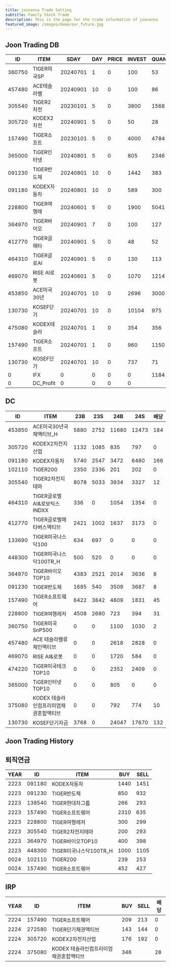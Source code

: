 ```yaml
---
title: joonanna Trade Setting
subtitle: Family Stock Trade
description: This is the page for the trade information of joonanna
featured_image: /images/demo/our_future.jpg
---
```

## Joon Trading DB

|ID|ITEM |SDAY|DAY|PRICE|INVEST|QUANTITY|BUY|SELL|
|--|-----|--|--|--|--|--|--|--|
|360750|TIGER미국SP|20240701|1|0|100|53|1000|1030|
|457480|ACE테슬라밸|20240901|10|0|100|86|2518|2828|
|305540|TIGER2차전|20230101|5|0|3800|1568|8212|8360|
|305720|KODEX2차전|20240901|5|0|50|28|1917|1882|
|157490|TIGER소프트|20230101|5|0|4000|4784|7232|5673|
|365000|TiGER인터넷|20240801|5|0|805|2346|0|0|
|091230|TIGER반도체|20240801|10|0|1442|383|3762|4227|
|091180|KODEX자동차|20240801|10|0|589|300|8623|9027|
|228800|TIGER여행레|20240601|5|0|1900|5041|3331|3074|
|364970|TIGER바이오|20240901|7|0|100|127|6297|6157|
|412770|TIGER글메타|20240901|5|0|48|52|4010|4175|
|464310|TIGER글로AI|20240901|5|0|130|113|1260|1354|
|469070|RISE AI로봇|20240601|5|0|1070|1214|650|584|
|453850|ACE미국30년|20240701|10|0|2696|3000|14864|15225|
|130730|KOSEF단기|20240701|10|0|10104|975|17254|17212|
|475080|KODEX테슬라|20240701|1|0|354|356|528|549|
|157490|TIGER소프트|20240701|1|0|960|1150|1804|1804|
|130730|KOSEF단기|20240701|10|0|737|71|4695|5024|
|0|IFX|0|0|0|0|1184|0|0|
|0|DC_Profit|0|0|0|0||0|127|

## DC
|ID|ITEM |23B|23S|24B|24S|배당|
|--|-----|---|----|---|----|--|
|453850|ACE미국30년국채액티브_H|5880|2752|11680|12473|184|
|305720|KODEX2차전지산업|1132|1085|835|797|0|
|091180|KODEX자동차|5740|2547|3472|6480|166|
|102110|TIGER200|2350|2336|201|202|0| 
|305540|TIGER2차전지테마|8078|5033|3934|3327|12|
|464310|TIGER글로벌AI&로보틱스INDXX|336| 0|1054|1354|0|
|412770|TIGER글로벌메타버스액티브|2421|1002|1637|3173|0| 
|133690|TIGER미국나스닥100|634|697|0|0|0| 
|448300|TIGER미국나스닥100TR_H|500|520|0|0|0|
|364970|TIGER바이오TOP10|4383|2521|2014|3636|8|
|091230|TIGER반도체|1695|540|3509|3687|8|
|157490|TIGER소프트웨어|6422|3842|4809|1831|45|
|228800|TIGER여행레저|4508|2680|723|394|31|
|360750|TIGER미국SnP500|0|0|1100|1030|2|
|457480|ACE 테슬라밸류체인액티브|0|0|2618|2828|0|
|469070|RISE AI&로봇|0|0|1720|584|0|
|474220|TiGER미국테크TOP10|0|0|2352|2409|0|
|365000|TiGER인터넷TOP10|0|0|805|0|0|
|375080|KODEX 테슬라인컴프리미엄채권혼합액티브|0|0|792|774|10|
|130730|KOSEF단기자금|3768|0|24047|17670|132|

## Joon Trading History
## 퇴직연금
|YEAR|ID|ITEM |BUY|SELL|
|----|--|-----|---|----|
|2223|091180|KODEX자동차|1440|1451|
|2223|091230|TIGER반도체|850|932|
|2223|138540|TIGER현대차그룹|266|293|
|2223|157490|TIGER소프트웨어|2310|635|
|2223|228800|TIGER여행레저|300|299|
|2223|305540|TIGER2차전지테마|200|293|
|2223|364970|TIGER바이오TOP10|400|398|
|2223|448300|TIGER미국나스닥100TR_H|1000|1105|
|0024|102110|TIGER200|239|253| 
|0024|157490|TIGER소프트웨어|452|427|

## IRP
|YEAR|ID|ITEM |BUY|SELL|배당|
|----|--|-----|---|----|--|
|2224|157490|TIGER소프트웨어|209|213|0|
|2224|272580|TIGER단기채권액티브|143|144|0| 
|2224|305720|KODEX2차전지산업|176|192|0|
|2224|375080|KODEX 테슬라인컴프리미엄채권혼합액티브|346||28|




